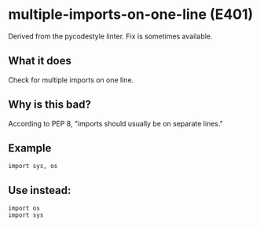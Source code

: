 # multiple-imports-on-one-line (E401)
Derived from the pycodestyle linter.
Fix is sometimes available.
## What it does
Check for multiple imports on one line.
## Why is this bad?
According to PEP 8, "imports should usually be on separate lines."
## Example
```
import sys, os
```
## Use instead:
```
import os
import sys
```
